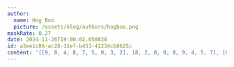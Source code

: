 ```yaml
---
author:
  name: Hog Boo
  picture: /assets/blog/authors/hogboo.png
maskRate: 0.27
date: 2024-11-26T19:00:02.050028
id: a3ee1c86-ac28-11ef-b451-41234cb8625c
content: '[[9, 0, 4, 8, 7, 5, 0, 3, 2], [8, 2, 0, 0, 0, 9, 4, 5, 7], [6, 5, 7, 4, 3, 2, 8, 1, 9], [1, 6, 0, 7, 0, 8, 2, 9, 3], [0, 0, 8, 3, 0, 6, 1, 4, 0], [4, 3, 2, 5, 9, 1, 0, 0, 0], [5, 8, 0, 2, 6, 3, 9, 7, 4], [0, 4, 6, 9, 5, 7, 0, 0, 1], [3, 7, 9, 0, 8, 4, 0, 2, 0]]'
---
```

